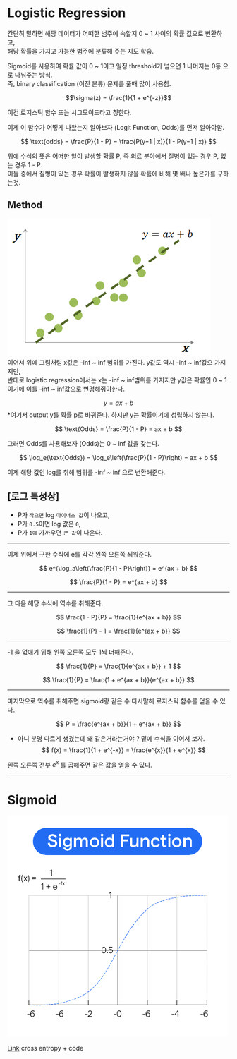 # Logistic Regression
간단히 말하면 해당 데이터가 어떠한 범주에 속할지 0 ~ 1 사이의 확률 값으로 변환하고,   
해당 확률을 가지고 가능한 범주에 분류해 주는 지도 학습.

Sigmoid를 사용하여 확률 값이 0 ~ 1이고 일정 threshold가 넘으면 1 나머지는 0등 으로 나눠주는 방식.   
즉, binary classification (이진 분류) 문제를 풀때 많이 사용함.   

$$\sigma(z) = \frac{1}{1 + e^{-z}}$$

  
이건 로지스틱 함수 또는 시그모이드라고 칭한다.   

이제 이 함수가 어떻게 나왔는지 알아보자 (Logit Function, Odds)를 먼저 알아야함.   

$$
\text{odds} = \frac{P}{1 - P} = \frac{P(y=1 | x)}{1 - P(y=1 | x)}
$$

위에 수식의 뜻은 어떠한 일이 발생할 확률 P, 즉 의료 분야에서 질병이 있는 경우 P, 없는 경우 1 - P.   
이들 중에서 질병이 있는 경우 확률이 발생하지 않을 확률에 비해 몇 배나 높은가를 구하는것.   


## Method
![linear regression](images/linear_regression.png)   
이어서 위에 그림처럼 x값은 -inf ~ inf 범위를 가진다. y값도 역시 -inf ~ inf값으 가지지만,   
반대로 logistic regression에서는 x는 -inf ~ inf범위를 가지지만 y값은 확률인 0 ~ 1이기에 이를 -inf ~ inf값으로 변경해줘야한다.


$$y = ax + b$$
*여기서 output y를 확률 p로 바꿔준다. 하지만 y는 확률이기에 성립하지 않는다.   

$$
\text{Odds} = \frac{P}{1 - P} = ax + b
$$
 
그러면 Odds를 사용해보자 (Odds)는 0 ~ inf 값을 갖는다.   

$$
\log_e(\text{Odds}) = \log_e\left(\frac{P}{1 - P}\right) = ax + b
$$

이제 해당 값인 log를 취해 범위를 -inf ~ inf 으로 변환해준다. 

## [로그 특성상]   
+ P가 `작으면` log  `마이너스 값`이 나오고,   
+ P가 `0.5`이면 log 값은 `0`,   
+ P가 `1에` 가까우면 `큰 값`이 나온다.   

---

이제 위에서 구한 수식에 e를 각각 왼쪽 오른쪽 씌워준다. 

$$
e^{\log_a\left(\frac{P}{1 - P}\right)} = e^{ax + b}
$$

$$
\frac{P}{1 - P} = e^{ax + b}
$$
 
---   
그 다음 해당 수식에 역수를 취해준다.

$$
\frac{1 - P}{P} = \frac{1}{e^{ax + b}}
$$

$$
\frac{1}{P} - 1 = \frac{1}{e^{ax + b}}
$$

---  

-1 을 없애기 위해 왼쪽 오른쪽 모두 1씩 더해준다. 

$$
\frac{1}{P} = \frac{1}{e^{ax + b}} + 1
$$

$$
\frac{1}{P} = \frac{1 + e^{ax + b}}{e^{ax + b}}
$$
 
---   

마지막으로 역수를 취해주면 sigmoid랑 같은 수 다시말해 로지스틱 함수를 얻을 수 있다.     

$$
P = \frac{e^{ax + b}}{1 + e^{ax + b}}
$$

* 아니 분명 다르게 생겼는데 왜 같은거라는거야 ? 밑에 수식을 이어서 보자.   
$$
f(x) = \frac{1}{1 + e^{-x}} = \frac{e^{x}}{1 + e^{x}}
$$

왼쪽 오른쪽 전부 $e^{x}$ 를 곱해주면 같은 값을 얻을 수 있다.

---
# Sigmoid
<img src="images/sigmoid.png" alt="Sigmoid" width="500"/>


[Link](https://pinkwink.kr/1383) cross entropy + code
